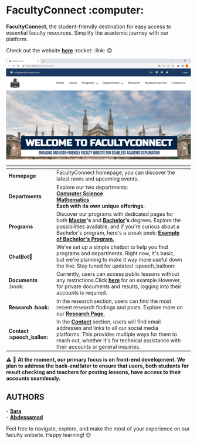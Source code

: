 <h1 >FacultyConnect :computer:</h1> 


<p> <b>FacultyConnect</b>, the student-friendly destination for easy access to essential faculty resources. 
Simplify the academic journey with our platform. </p>
<p>  Check out the website <b><a href="https://saraiin.github.io/FacultyConnect/">here</a></b> :rocket: :link: 😊
<center><img src="https://github.com/Saraiin/FacultyConnect/blob/main/images/facultyconnect.png?raw=true"  width="800"/></center>

<table>
<thead> 
<tr> <th></th> <th></th> <th></th> 
</tr></thead>
<tbody>
<tr>
<td> <b>Homepage</b></td>

<td> FacultyConnect homepage, you can discover the latest news and upcoming events.</td>
</tr>
<tr> 
<td><b> Departments</b> </td>

<td>Explore our two departments: <br> <b><a href='https://saraiin.github.io/FacultyConnect/cs.html'> Computer Science</a> <br>
 <b><a href='https://saraiin.github.io/FacultyConnect/math.html'>Mathematics</a></b><br> Each with its own unique offerings.</td>
 </tr>
<tr>
<td><b>Programs</b></td>

<td>  Discover our programs with dedicated pages for both<b> <a href="https://saraiin.github.io/FacultyConnect/master.html">Master</a>'s</b> and <b><a href="https://saraiin.github.io/FacultyConnect/bachelor.html">Bachelor</a>'s</b> degrees. Explore the possibilities available, and if you're curious about a Bachelor's program, here's a sneak peek: <b><a href="https://saraiin.github.io/FacultyConnect/csbachelor.html ">Example  of Bachelor's Program.</a></b></td>
</tr>
<tr>

<td><b>ChatBot🤖</b></td>
<td> We've set up a simple chatbot to help you find programs and departments. Right now, it's basic, but we're planning to make it way more useful down the line. Stay tuned for updates! :speech_balloon:</td>
</tr>
<tr>
<td><b>Documents</b> :book:</td>
<td>Currently, users can access public lessons without any restrictions.Click <b><a href="https://saraiin.github.io/FacultyConnect/Bcomp.html">here</a></b> for an example.However, for private documents and results, logging into their accounts is required.</td>
</tr>
<tr>
<td><b>Research :book: </b> </td>
<td>In the research section, users can find the most recent research findings and posts. Explore more on our <b><a href="https://saraiin.github.io/FacultyConnect/research.html">Research Page.</a></b></td>
</tr>
<tr>
<td><b>Contact :speech_ballon:</b></td>
<td>In the <b><a href="https://saraiin.github.io/FacultyConnect/contact.html">Contact</a></b> section, users will find email addresses and links to all our social media platforms. This provides multiple ways for them to reach out, whether it's for technical assistance with their accounts or general inquiries.</td>
</tr>
</tbody>
</table>


:warning: :construction:
 <b>At the moment, our primary focus is on front-end development. We plan to address the back-end later to ensure that users, both students for result checking and teachers for posting lessons, have access to their accounts seamlessly. </b>

<h2>AUTHORS </h2>
- <strong> <a href="https://github.com/Saraiin"> Sara</a> </strong> <br>
- <strong> <a href="">Abdessamad </a></strong> <br>

<p> Feel free to navigate, explore, and make the most of your experience on our faculty website. Happy learning! 😊 </p>